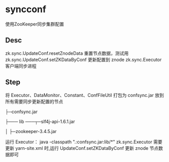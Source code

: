 syncconf
========

使用ZooKeeper同步集群配置

## Desc

zk.sync.UpdateConf.resetZnodeData  重置节点数据，测试用
zk.sync.UpdateConf.setZKDataByConf 更新配置到 znode
zk.sync.Executor 客户端同步进程


## Step

将 Executor、DataMonitor、Constant、ConfFileUtil 打包为 confsync.jar
放到所有需要同步更新配置的节点

├─confsync.jar

├─── lib ───┬─slf4j-api-1.6.1.jar

│            ├─zookeeper-3.4.5.jar

运行 Executor：
 java -classpath ".:confsync.jar:lib/*" zk.sync.Executor
需要更新 yarn-site.xml 时,运行 UpdateConf.setZKDataByConf 更新 znode 节点数据即可
